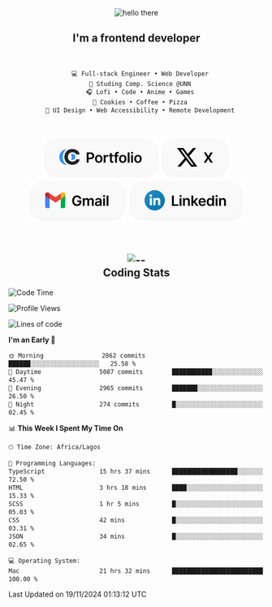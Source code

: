 <div align="center">
  
  <img src="https://readme-typing-svg.demolab.com?font=Fira+Code&weight=600&size=24&duration=4000&pause=300&color=3291FF&center=true&vCenter=true&random=false&width=300&height=24&lines=Hey+There;Hola;Namaste;Aloha;Bonjour;Konnichiwa" alt="hello there" height="36" width="300" />
  <h2>I'm a frontend developer</h2>
  
</div>

<br/>

<div align="center">
  
  ```
    💻 Full-stack Engineer • Web Developer
    💼 Studing Comp. Science @UNN
    🎧 Lofi • Code • Anime • Games
    🍪 Cookies • Coffee • Pizza
    📖 UI Design • Web Accessibility • Remote Development
  ```

</div>

<br/>

<div align="center">

  [![portfolio](./assets/badge-portfolio.svg)](https://okoyecharles.com)
  [![X](./assets/badge-x.svg)](https://x.com/okoyecharlesk)
  [![mail](./assets/badge-mail.svg)](mailto:okoyecharles509@gmail.com)
  [![linkedin](./assets/badge-linkedin.svg)](https://linkedin.com/in/okoyecharles)
  
</div>

<br/>



<div align="center">

  <h2>
    <img src="https://media.giphy.com/media/UVG0BN8TOMKkPOJS6e/giphy.gif?cid=790b7611dhvp8dydhh4r22mjr73owy4d5zzlo7s5zyk60w8s&ep=v1_stickers_search&rid=giphy.gif&ct=s" alt="--" height="50" width="50" />
    <br/>
    Coding Stats
  </h2>
  
</div>

<!--START_SECTION:waka-->
![Code Time](http://img.shields.io/badge/Code%20Time-431%20hrs%2042%20mins-blue)

![Profile Views](http://img.shields.io/badge/Profile%20Views-1-blue)

![Lines of code](https://img.shields.io/badge/From%20Hello%20World%20I%27ve%20Written-8.5%20million%20lines%20of%20code-blue)

**I'm an Early 🐤** 

```text
🌞 Morning                2862 commits        ██████░░░░░░░░░░░░░░░░░░░   25.58 % 
🌆 Daytime                5087 commits        ███████████░░░░░░░░░░░░░░   45.47 % 
🌃 Evening                2965 commits        ███████░░░░░░░░░░░░░░░░░░   26.50 % 
🌙 Night                  274 commits         █░░░░░░░░░░░░░░░░░░░░░░░░   02.45 % 
```


📊 **This Week I Spent My Time On** 

```text
🕑︎ Time Zone: Africa/Lagos

💬 Programming Languages: 
TypeScript               15 hrs 37 mins      ██████████████████░░░░░░░   72.50 % 
HTML                     3 hrs 18 mins       ████░░░░░░░░░░░░░░░░░░░░░   15.33 % 
SCSS                     1 hr 5 mins         █░░░░░░░░░░░░░░░░░░░░░░░░   05.03 % 
CSS                      42 mins             █░░░░░░░░░░░░░░░░░░░░░░░░   03.31 % 
JSON                     34 mins             █░░░░░░░░░░░░░░░░░░░░░░░░   02.65 % 

💻 Operating System: 
Mac                      21 hrs 32 mins      █████████████████████████   100.00 % 
```


 Last Updated on 19/11/2024 01:13:12 UTC
<!--END_SECTION:waka-->
